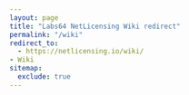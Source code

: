 ```yaml
---
layout: page
title: "Labs64 NetLicensing Wiki redirect"
permalink: "/wiki"
redirect_to:
  - https://netlicensing.io/wiki/
- Wiki
sitemap:
  exclude: true
---
```

